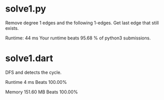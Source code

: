 # solve1.py

Remove degree 1 edges and the following 1-edges.
Get last edge that still exists.

Runtime: 44 ms Your runtime beats 95.68 % of python3 submissions.

# solve1.dart

DFS and detects the cycle.

Runtime 4 ms Beats 100.00%

Memory 151.60 MB Beats 100.00%




